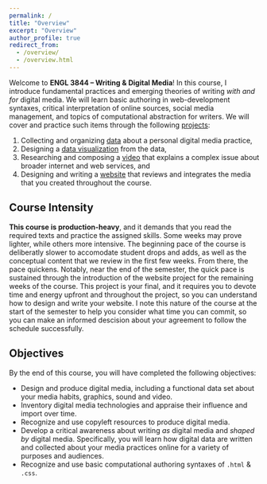 ```yaml
---
permalink: /
title: "Overview"
excerpt: "Overview"
author_profile: true
redirect_from:
  - /overview/
  - /overview.html
---
```


Welcome to **ENGL 3844 &ndash; Writing &amp; Digital Media**! In this course, I introduce fundamental practices and emerging theories of writing <i>with and for</i> digital media. We will learn basic authoring in web-development syntaxes, critical interpretation of online sources, social media management, and topics of computational abstraction for writers. We will cover and practice such items through the following [projects](projects/):

1. Collecting and organizing [data](projects/p1-data-gathering/) about a personal digital media practice,
2. Designing a [data visualization](projects/p2-visuals/) from the data,
3. Researching and composing a [video](projects/p3-video/) that explains a complex issue about broader internet and web services, and
4. Designing and writing a [website](projects/p4-html-css/) that reviews and integrates the media that you created throughout the course.

## Course Intensity

**This course is production-heavy**, and it demands that you read the required texts and practice the assigned skills. Some weeks may prove lighter, while others more intensive. The beginning pace of the course is deliberatly slower to accomodate student drops and adds, as well as the conceptual content that we review in the first few weeks. From there, the pace quickens. Notably, near the end of the semester, the quick pace is sustained through the introduction of the website project for the remaining weeks of the course. This project is your final, and it requires you to devote time and energy upfront and throughout the project, so you can understand how to design and write your website. I note this nature of the course at the start of the semester to help you consider what time you can commit, so you can make an informed descision about your agreement to follow the schedule successfully.

## Objectives

By the end of this course, you will have completed the following objectives:

<ul class="hokie-shade">
  <li>
    Design and produce digital media, including a functional data set about your media habits, graphics, sound and video.
  </li>
  <li>
    Inventory digital media technologies and appraise their influence and import over time.
  </li>
  <li>
    Recognize and use copyleft resources to produce digital media.
  </li>
  <li>
    Develop a critical awareness about writing <i>as</i> digital media and <i>shaped by</i> digital media. Specifically, you will learn how digital data are written and collected about your media practices online for a variety of purposes and audiences.
  </li>
  <li>
    Recognize and use basic computational authoring syntaxes of <code>.html</code> & <code>.css</code>.
  </li>
</ul>
